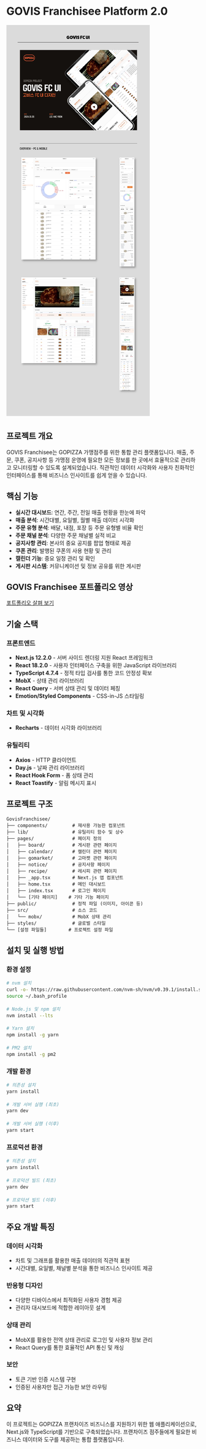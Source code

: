 # GOVIS Franchisee Platform 2.0

![GOPIZZA Logo](public/images/thumb.png)

## 프로젝트 개요

GOVIS Franchisee는 GOPIZZA 가맹점주를 위한 통합 관리 플랫폼입니다. 매출, 주문, 쿠폰, 공지사항 등 가맹점 운영에 필요한 모든 정보를 한 곳에서 효율적으로 관리하고 모니터링할 수 있도록 설계되었습니다. 직관적인 데이터 시각화와 사용자 친화적인 인터페이스를 통해 비즈니스 인사이트를 쉽게 얻을 수 있습니다.

## 핵심 기능

- **실시간 대시보드**: 연간, 주간, 전일 매출 현황을 한눈에 파악
- **매출 분석**: 시간대별, 요일별, 월별 매출 데이터 시각화
- **주문 유형 분석**: 배달, 내점, 포장 등 주문 유형별 비율 확인
- **주문 채널 분석**: 다양한 주문 채널별 실적 비교
- **공지사항 관리**: 본사의 중요 공지를 팝업 형태로 제공
- **쿠폰 관리**: 발행된 쿠폰의 사용 현황 및 관리
- **캘린더 기능**: 중요 일정 관리 및 확인
- **게시판 시스템**: 커뮤니케이션 및 정보 공유를 위한 게시판


## GOVIS Franchisee 포트폴리오 영상

[포트폴리오 살펴 보기](https://www.youtube.com/watch?v=kpD2ySE8nUo)


## 기술 스택

### 프론트엔드
- **Next.js 12.2.0** - 서버 사이드 렌더링 지원 React 프레임워크
- **React 18.2.0** - 사용자 인터페이스 구축을 위한 JavaScript 라이브러리
- **TypeScript 4.7.4** - 정적 타입 검사를 통한 코드 안정성 확보
- **MobX** - 상태 관리 라이브러리
- **React Query** - 서버 상태 관리 및 데이터 페칭
- **Emotion/Styled Components** - CSS-in-JS 스타일링

### 차트 및 시각화
- **Recharts** - 데이터 시각화 라이브러리

### 유틸리티
- **Axios** - HTTP 클라이언트
- **Day.js** - 날짜 관리 라이브러리
- **React Hook Form** - 폼 상태 관리
- **React Toastify** - 알림 메시지 표시

## 프로젝트 구조

```
GovisFranchisee/
├── components/         # 재사용 가능한 컴포넌트
├── lib/                # 유틸리티 함수 및 상수
├── pages/              # 페이지 정의
│   ├── board/          # 게시판 관련 페이지
│   ├── calendar/       # 캘린더 관련 페이지
│   ├── gomarket/       # 고마켓 관련 페이지
│   ├── notice/         # 공지사항 페이지
│   ├── recipe/         # 레시피 관련 페이지
│   ├── _app.tsx        # Next.js 앱 컴포넌트
│   ├── home.tsx        # 메인 대시보드
│   ├── index.tsx       # 로그인 페이지
│   └── [기타 페이지]    # 기타 기능 페이지
├── public/             # 정적 파일 (이미지, 아이콘 등)
├── src/                # 소스 코드
│   └── mobx/           # MobX 상태 관리
├── styles/             # 글로벌 스타일
└── [설정 파일들]        # 프로젝트 설정 파일
```

## 설치 및 실행 방법

### 환경 설정
```bash
# nvm 설치
curl -o- https://raw.githubusercontent.com/nvm-sh/nvm/v0.39.1/install.sh | bash
source ~/.bash_profile

# Node.js 및 npm 설치
nvm install --lts

# Yarn 설치
npm install -g yarn

# PM2 설치
npm install -g pm2
```

### 개발 환경
```bash
# 의존성 설치
yarn install

# 개발 서버 실행 (최초)
yarn dev

# 개발 서버 실행 (이후)
yarn start
```

### 프로덕션 환경
```bash
# 의존성 설치
yarn install

# 프로덕션 빌드 (최초)
yarn dev

# 프로덕션 빌드 (이후)
yarn start
```



## 주요 개발 특징

### 데이터 시각화
- 차트 및 그래프를 활용한 매출 데이터의 직관적 표현
- 시간대별, 요일별, 채널별 분석을 통한 비즈니스 인사이트 제공

### 반응형 디자인
- 다양한 디바이스에서 최적화된 사용자 경험 제공
- 관리자 대시보드에 적합한 레이아웃 설계

### 상태 관리
- MobX를 활용한 전역 상태 관리로 로그인 및 사용자 정보 관리
- React Query를 통한 효율적인 API 통신 및 캐싱

### 보안
- 토큰 기반 인증 시스템 구현
- 인증된 사용자만 접근 가능한 보안 라우팅

## 요약

이 프로젝트는 GOPIZZA 프랜차이즈 비즈니스를 지원하기 위한 웹 애플리케이션으로, Next.js와 TypeScript를 기반으로 구축되었습니다. 프랜차이즈 점주들에게 필요한 비즈니스 데이터와 도구를 제공하는 통합 플랫폼입니다.

